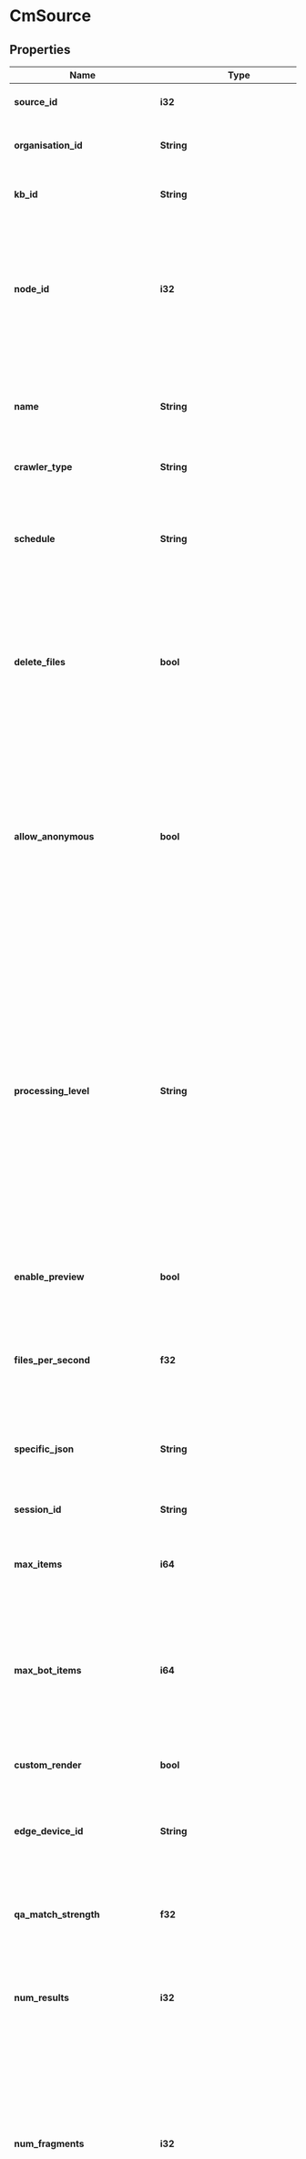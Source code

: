 # CmSource

## Properties

Name | Type | Description | Notes
------------ | ------------- | ------------- | -------------
**source_id** | **i32** | the source-id, primary key of the source | 
**organisation_id** | **String** | the main organisation (its guid id) for this source/crawler | 
**kb_id** | **String** | the knowledge-base id (its guid id) for this source/crawler | 
**node_id** | **i32** | the system's node id of this source (what kubernetes-node to run on, starting with zero, set NODE_ID in env to manipulate this value).  Sources will only run on machines with a matching node-id | 
**name** | **String** | the display-name (descriptive name) of this source.  The source's name must be unique within a knowledge-base. | 
**crawler_type** | **String** | the type of this source | 
**schedule** | **String** | the time-schedule of this crawler, when active and when not repeating in a weekly-per hour cycle in GMT time.  Empty string means not active at all | 
**delete_files** | **bool** | Should this crawler remove files that are no longer visible after a crawl completes without errors?  Used for sources that cannot report on file/data removal. | 
**allow_anonymous** | **bool** | Is the content of this crawler accessible anonymously (ie. no permissions/ACLs required).  Some crawlers like the web crawler always have this value as true.  NB.  Setting this flag to \"true\" will bypass any security on the source's own ACLs and make all its content available to everyone. | 
**processing_level** | **String** | How much processing should SimSage give each file of this source.  As defined internally in ProcessingLevel.  level 1, CONVERT: convert all document binaries to text (creates metadata text).  level 2, PARSE: NLP process the files (creates sentences and tokens for all text).  level 3, INDEX: create inverted indexes for files (creates indexes). | 
**enable_preview** | **bool** | Generate per-document image-preview information as well as full HTML previews if set to \"true\". | 
**files_per_second** | **f32** | Any value greater than 0 will cause the crawler to sleep for as many milliseconds between file uploads. | 
**specific_json** | **String** | A json string with specific values for this type of source.  Generated by the SimSage administrative system. | 
**session_id** | **String** | a valid session-guid id. | 
**max_items** | **i64** | Set a content limit for the maximum number of items to contain for this source.  A value of zero (0) indicates no limits. | 
**max_bot_items** | **i64** | Set a Question and Answer content limit for the maximum number of deep-learning Q&A items this source can contain.  A value of zero (0) indicates no limits. | 
**custom_render** | **bool** | Does this source require custom render templates or use ordinary search-results? | 
**edge_device_id** | **String** | The associated Edge device for this source (or empty string if not associated with one) | 
**qa_match_strength** | **f32** | the default threshold for matching deep-learning vector matching results (value should be between 0.7 and 0.99) | 
**num_results** | **i32** | the default number of search results to return from the semantic-search system | 
**num_fragments** | **i32** | the number of fragments to return per search-result from the semantic-search system.  Affects accuracy, a value of \"1\" will only look at the first match.  Higher values look for more matches inside a single document.  Too high a value will affect performance.  Default value \"3\". | 
**num_errors** | **i32** | the number of errors from the last source-run | 
**error_threshold** | **i32** | the number of errors allowed before failing the source and not force-removing any files at the end of a run through an external source. | 
**start_time** | **i64** | when the last run of this source started | 
**end_time** | **i64** | when the last run of this source finished | 
**acls** | [**Vec<crate::models::CmDocumentAcl>**](CMDocumentAcl.md) | A list for overwriting security permission for a source.  Can be empty.  Use this to override security on external systems. | 
**is_crawling** | **bool** | \"true\" if this source busy/active. | 
**num_crawled_documents** | **i32** | the number of documents seen by the crawler thus-far. | 
**num_converted_documents** | **i32** | the number of documents converted by SimSage thus-far. | 
**num_parsed_documents** | **i32** | the number of documents parsed by SimSage thus-far. | 
**num_indexed_documents** | **i32** | the number of documents indexed by SimSage thus-far. | 
**num_finished_documents** | **i32** | the number of finished (fully processed) by SimSage thus-far. | 
**num_errored_documents** | **i32** | the number of errored documents by SimSage thus-far. | 
**num_total_documents** | **i32** | the total number of documents for this source in SimSage. | 
**num_total_errored_documents** | **i32** | the total number of documents for this source marked as errored in SimSage. | 
**use_default_relationships** | **bool** | \"true\" if this source is to use the default (built-in) SimSage relationships.  All user-defined relationships and language-entities will be used regardless of the value of this flag. | 
**is_busy** | **bool** | \"true\" if this source is currently being optimized / processed by the index-optimizer. | 
**auto_optimize** | **bool** | Do we run the index-optimizer automatically after this source finishes crawling? | 
**store_binary** | **bool** | \"true\" if this source is to store all documents locally on the SimSage platform | 
**versioned** | **bool** | \"true\" if this source is to store all versions of documents locally on the SimSage platform | 
**write_to_cassandra** | **bool** | \"true\" if this source is to write any changes direct to Cassandra, otherwise this source will collect indexes on disk first (for initial loading) | 
**processor_config** | **String** | Json string defining any optional processors configured on the source | 
**enable_document_similarity** | **bool** | enable document similarity calculations. | 
**document_similarity_threshold** | **f32** | the document similarity threshold for grouping documents, a value between 0.75 and 1.0 | 
**is_external** | **bool** | is this crawler to be connected as an external source using our external crawler software? | 
**use_ocr** | **bool** | enable OCR processing for files in this source? | 
**use_stt** | **bool** | enable Speech-to-text processing for files in this source? | 
**delta_indicator** | **String** | A saved value indicating last crawler state | 
**transmit_external_logs** | **bool** | enabling sending of logs to SimSage for external crawlers | 
**external** | Option<**bool**> |  | [optional]
**crawling** | Option<**bool**> |  | [optional]
**busy** | Option<**bool**> |  | [optional]

[[Back to Model list]](../README.md#documentation-for-models) [[Back to API list]](../README.md#documentation-for-api-endpoints) [[Back to README]](../README.md)



